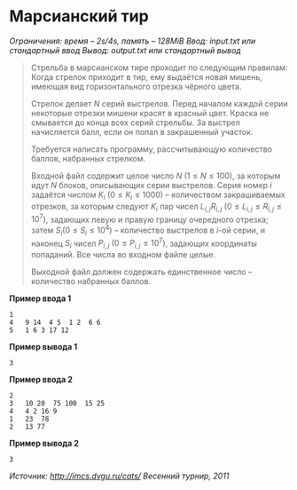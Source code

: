 # Марсианский тир

*Ограничения: время – 2s/4s, память – 128MiB Ввод: input.txt или стандартный ввод Вывод: output.txt или стандартный вывод*

> Стрельба в марсианском тире проходит по следующим правилам: Когда стрелок приходит в тир, ему выдаётся новая мишень, имеющая вид горизонтального отрезка чёрного цвета.
>
> Стрелок делает $N$ серий выстрелов. Перед началом каждой серии некоторые отрезки мишени красят в красный цвет. Краска не смывается до конца всех серий стрельбы. За выстрел начисляется балл, если он попал в закрашенный участок.
>
> Требуется написать программу, рассчитывающую количество баллов, набранных стрелком.
>
> Входной файл содержит целое число $N$ $(1 ≤ N ≤ 100)$, за которым идут $N$ блоков, описывающих серии выстрелов. Серия номер $i$ задаётся числом $K_i$ $(0 ≤ K_i ≤ 1000)$ – количеством закрашиваемых отрезков, за которым следуют $K_i$ пар чисел $L_{i, j} R_{i, j}$ $(0 ≤ L_{i, j} ≤ R_{i, j} ≤ 10^7)$, задающих левую и правую границу очередного отрезка; затем $S_i (0 ≤ S_i ≤ 10^4)$ – количество выстрелов в $i$-ой серии, и наконец $S_i$ чисел $P_{i, j}$ $(0 ≤ P_{i, j} ≤ 10^7)$, задающих координаты попаданий. Все числа во входном файле целые.
>
> Выходной файл должен содержать единственное число – количество набранных баллов.

**Пример ввода 1**
```
1
4   9 14  4 5  1 2  6 6
5   1 6 3 17 12
```
**Пример вывода 1**
```
3
```
**Пример ввода 2**
```
2
3   10 20  75 100  15 25
4   4 2 16 9
1   23  78
2   13 77
```
**Пример вывода 2**
```
3
```

*Источник: http://imcs.dvgu.ru/cats/ Весенний турнир, 2011*
